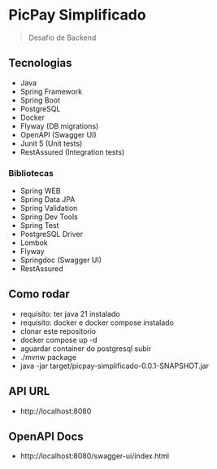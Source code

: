 # PicPay Simplificado

> Desafio de Backend

## Tecnologias

- Java
- Spring Framework
- Spring Boot
- PostgreSQL
- Docker
- Flyway (DB migrations)
- OpenAPI (Swagger UI)
- Junit 5 (Unit tests)
- RestAssured (Integration tests)

### Bibliotecas

- Spring WEB
- Spring Data JPA
- Spring Validation
- Spring Dev Tools
- Spring Test
- PostgreSQL Driver
- Lombok
- Flyway
- Springdoc (Swagger UI)
- RestAssured

## Como rodar

- requisito: ter java 21 instalado
- requisito: docker e docker compose instalado
- clonar este repositorio
- docker compose up -d
- aguardar container do postgresql subir
- ./mvnw package
- java -jar target/picpay-simplificado-0.0.1-SNAPSHOT.jar

## API URL

- http://localhost:8080

## OpenAPI Docs

- http://localhost:8080/swagger-ui/index.html
